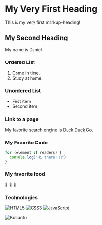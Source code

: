 # My Very First Heading
This is my very first markup-heading!

## My Second Heading 
My name is Daniel

### Ordered List
1. Come in time.
2. Study at home.

### Unordered List
- First item
- Second item

### Link to a page
My favorite search engine is [Duck Duck Go](https://duckduckgo.com).

### My Favorite Code
``` js
for (element of readers) {
  console.log("Hi there! 👋")
}
```

### My favorite food 
🍕 🍫 🥐

### Technologies

![HTML5](https://img.shields.io/badge/HTML5-E34F26?style=for-the-badge&logo=html5&logoColor=white)
![CSS3](https://img.shields.io/badge/CSS3-1572B6?style=for-the-badge&logo=css3&logoColor=white)
![JavaScript](https://img.shields.io/badge/JavaScript-323330?style=for-the-badge&logo=javascript&logoColor=F7DF1E) 

![Kubuntu](https://img.shields.io/badge/-KUbuntu-%230079C1?style=for-the-badge&logo=kubuntu&logoColor=white)
